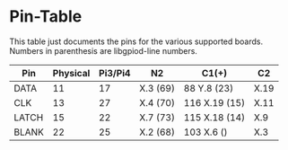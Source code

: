 Pin-Table
=========

This table just documents the pins for the various supported boards.
Numbers in parenthesis are libgpiod-line numbers.


Pin   |Physical | Pi3/Pi4 |  N2       |   C1(+)       |  C2  |
------|---------|---------|-----------|---------------|------|
DATA  |      11 |      17 |  X.3 (69) |  88  Y.8 (23) | X.19 |
CLK   |      13 |      27 |  X.4 (70) | 116 X.19 (15) | X.11 |
LATCH |      15 |      22 |  X.7 (73) | 115 X.18 (14) | X.9  |
BLANK |      22 |      25 |  X.2 (68) | 103 X.6  ()   | X.3  |
